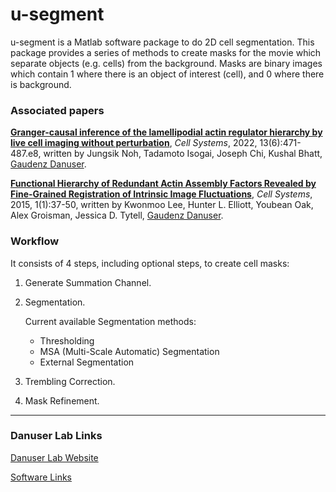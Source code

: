 # u-segment
u-segment is a Matlab software package to do 2D cell segmentation. This package provides a series of methods to create masks for the movie which separate objects (e.g. cells) from the background. Masks are binary images which contain 1 where there is an object of interest (cell), and 0 where there is background.

### Associated papers
[**Granger-causal inference of the lamellipodial actin regulator hierarchy by live cell imaging without perturbation**](https://doi.org/10.1016/j.cels.2022.05.003), *Cell Systems*, 2022, 13(6):471-487.e8, written by Jungsik Noh, Tadamoto Isogai, Joseph Chi, Kushal Bhatt, [Gaudenz Danuser](https://www.danuserlab-utsw.org/).

[**Functional Hierarchy of Redundant Actin Assembly Factors Revealed by Fine-Grained Registration of Intrinsic Image Fluctuations**](https://doi.org/10.1016/j.cels.2015.07.001), *Cell Systems*, 2015, 1(1):37-50, written by Kwonmoo Lee, Hunter L. Elliott, Youbean Oak, Alex Groisman, Jessica D. Tytell, [Gaudenz Danuser](https://www.danuserlab-utsw.org/).

### Workflow
It consists of 4 steps, including optional steps, to create cell masks:

1. Generate Summation Channel.
   
3. Segmentation.
   
    Current available Segmentation methods:
    - Thresholding
    - MSA (Multi-Scale Automatic) Segmentation
    - External Segmentation
    
3. Trembling Correction.
   
5. Mask Refinement.

----------------------
### Danuser Lab Links
[Danuser Lab Website](https://www.danuserlab-utsw.org/)

[Software Links](https://github.com/DanuserLab/)
